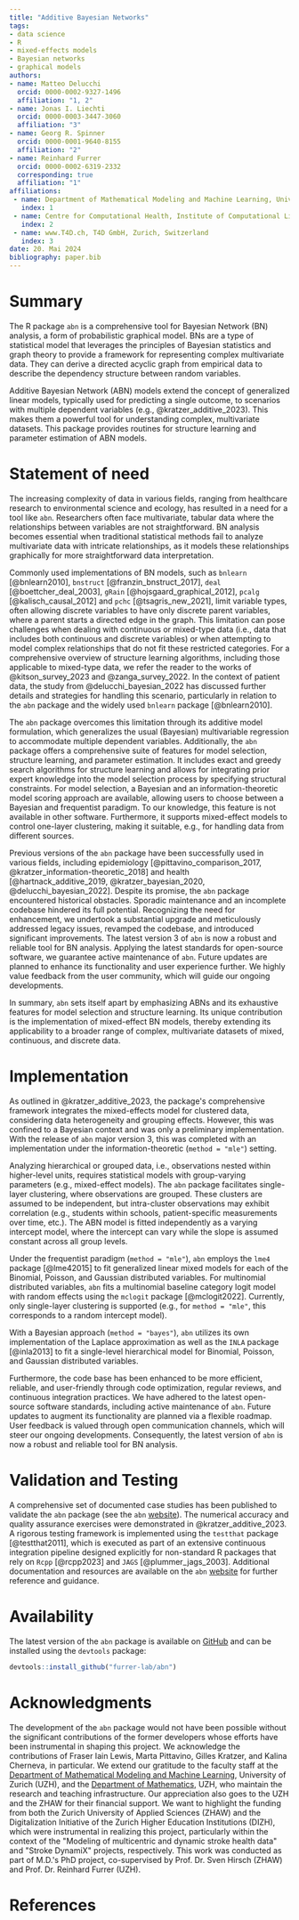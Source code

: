 ```yaml
---
title: "Additive Bayesian Networks"
tags:
- data science
- R
- mixed-effects models
- Bayesian networks
- graphical models
authors:
- name: Matteo Delucchi
  orcid: 0000-0002-9327-1496
  affiliation: "1, 2"
- name: Jonas I. Liechti
  orcid: 0000-0003-3447-3060
  affiliation: "3"
- name: Georg R. Spinner
  orcid: 0000-0001-9640-8155
  affiliation: "2"
- name: Reinhard Furrer
  orcid: 0000-0002-6319-2332
  corresponding: true
  affiliation: "1"
affiliations:
 - name: Department of Mathematical Modeling and Machine Learning, University of Zurich, Zürich, Switzerland
   index: 1
 - name: Centre for Computational Health, Institute of Computational Life Sciences, Zurich University of Applied Sciences (ZHAW), Wädenswil, Switzerland
   index: 2
 - name: www.T4D.ch, T4D GmbH, Zurich, Switzerland
   index: 3
date: 20. Mai 2024
bibliography: paper.bib
---
```


# Summary
The R package `abn` is a comprehensive tool for Bayesian Network (BN) analysis, a form of probabilistic graphical model. 
BNs are a type of statistical model that leverages the principles of Bayesian statistics and graph theory to provide a framework for representing complex multivariate data. 
They can derive a directed acyclic graph from empirical data to describe the dependency structure between random variables. 

Additive Bayesian Network (ABN) models extend the concept of generalized linear models, typically used for predicting a single outcome, to scenarios with multiple dependent variables (e.g., @kratzer_additive_2023).
This makes them a powerful tool for understanding complex, multivariate datasets.
This package provides routines for structure learning and parameter estimation of ABN models.

# Statement of need
The increasing complexity of data in various fields, ranging from healthcare research to environmental science and ecology, has resulted in a need for a tool like `abn`.
Researchers often face multivariate, tabular data where the relationships between variables are not straightforward. 
BN analysis becomes essential when traditional statistical methods fail to analyze multivariate data with intricate relationships, as it models these relationships graphically for more straightforward data interpretation.

Commonly used implementations of BN models, such as `bnlearn` [@bnlearn2010], `bnstruct` [@franzin_bnstruct_2017], `deal` [@boettcher_deal_2003], `gRain` [@hojsgaard_graphical_2012], `pcalg` [@kalisch_causal_2012] and `pchc` [@tsagris_new_2021], limit variable types, often allowing discrete variables to have only discrete parent variables, where a parent starts a directed edge in the graph.
This limitation can pose challenges when dealing with continuous or mixed-type data (i.e., data that includes both continuous and discrete variables) or when attempting to model complex relationships that do not fit these restricted categories.
For a comprehensive overview of structure learning algorithms, including those applicable to mixed-type data, we refer the reader to the works of @kitson_survey_2023 and @zanga_survey_2022.
In the context of patient data, the study from @delucchi_bayesian_2022 has discussed further details and strategies for handling this scenario, particularly in relation to the `abn` package and the widely used `bnlearn` package [@bnlearn2010].

The `abn` package overcomes this limitation through its additive model formulation, which generalizes the usual (Bayesian) multivariable regression to accommodate multiple dependent variables.
Additionally, the `abn` package offers a comprehensive suite of features for model selection, structure learning, and parameter estimation.
It includes exact and greedy search algorithms for structure learning and allows for integrating prior expert knowledge into the model selection process by specifying structural constraints.
For model selection, a Bayesian and an information-theoretic model scoring approach are available, allowing users to choose between a Bayesian and frequentist paradigm.
To our knowledge, this feature is not available in other software.
Furthermore, it supports mixed-effect models to control one-layer clustering, making it suitable, e.g., for handling data from different sources.

Previous versions of the `abn` package have been successfully used in various fields, including epidemiology [@pittavino_comparison_2017, @kratzer_information-theoretic_2018] and health [@hartnack_additive_2019, @kratzer_bayesian_2020, @delucchi_bayesian_2022].
Despite its promise, the `abn` package encountered historical obstacles.
Sporadic maintenance and an incomplete codebase hindered its full potential. 
Recognizing the need for enhancement, we undertook a substantial upgrade and meticulously addressed legacy issues, revamped the codebase, and introduced significant improvements. 
The latest version 3 of `abn` is now a robust and reliable tool for BN analysis.
Applying the latest standards for open-source software, we guarantee active maintenance of `abn`. 
Future updates are planned to enhance its functionality and user experience further. 
We highly value feedback from the user community, which will guide our ongoing developments.

In summary, `abn` sets itself apart by emphasizing ABNs and its exhaustive features for model selection and structure learning. 
Its unique contribution is the implementation of mixed-effect BN models, thereby extending its applicability to a broader range of complex, multivariate datasets of mixed, continuous, and discrete data.

# Implementation
As outlined in @kratzer_additive_2023, the package's comprehensive framework integrates the mixed-effects model for clustered data, considering data heterogeneity and grouping effects.
However, this was confined to a Bayesian context and was only a preliminary implementation.
With the release of `abn` major version 3, this was completed with an implementation under the information-theoretic (`method = "mle"`) setting.

Analyzing hierarchical or grouped data, i.e., observations nested within higher-level units, requires statistical models with group-varying parameters (e.g., mixed-effect models). 
The `abn` package facilitates single-layer clustering, where observations are grouped. 
These clusters are assumed to be independent, but intra-cluster observations may exhibit correlation (e.g., students within schools, patient-specific measurements over time, etc.). 
The ABN model is fitted independently as a varying intercept model, where the intercept can vary while the slope is assumed constant across all group levels.

Under the frequentist paradigm (`method = "mle"`), `abn` employs the `lme4` package [@lme42015] to fit generalized linear mixed models for each of the Binomial, Poisson, and Gaussian distributed variables. 
For multinomial distributed variables, `abn` fits a multinomial baseline category logit model with random effects using the `mclogit` package [@mclogit2022]. 
Currently, only single-layer clustering is supported (e.g., for `method = "mle"`, this corresponds to a random intercept model).

With a Bayesian approach (`method = "bayes"`), `abn` utilizes its own implementation of the Laplace approximation as well as the `INLA` package [@inla2013] to fit a single-level hierarchical model for Binomial, Poisson, and Gaussian distributed variables. 

Furthermore, the code base has been enhanced to be more efficient, reliable, and user-friendly through code optimization, regular reviews, and continuous integration practices. 
We have adhered to the latest open-source software standards, including active maintenance of `abn`. 
Future updates to augment its functionality are planned via a flexible roadmap.
User feedback is valued through open communication channels, which will steer our ongoing developments. 
Consequently, the latest version of `abn` is now a robust and reliable tool for BN analysis.

# Validation and Testing
A comprehensive set of documented case studies has been published to validate the `abn` package (see the `abn` [website](https://r-bayesian-networks.org/)).
The numerical accuracy and quality assurance exercises were demonstrated in @kratzer_additive_2023.
A rigorous testing framework is implemented using the `testthat` package [@testthat2011], which is executed as part of an extensive continuous integration pipeline designed explicitly for non-standard R packages that rely on `Rcpp` [@rcpp2023] and `JAGS` [@plummer_jags_2003].
Additional documentation and resources are available on the `abn` [website](https://r-bayesian-networks.org/) for further reference and guidance.

# Availability

The latest version of the `abn` package is available on [GitHub](https://github.com/furrer-lab/abn) and can be installed using the `devtools` package:

```r
devtools::install_github("furrer-lab/abn")
```

# Acknowledgments

The development of the `abn` package would not have been possible without the significant contributions of the former developers whose efforts have been instrumental in shaping this project. 
We acknowledge the contributions of Fraser Iain Lewis, Marta Pittavino, Gilles Kratzer, and Kalina Cherneva, in particular.
We extend our gratitude to the faculty staff at the [Department of Mathematical Modeling and Machine Learning](https://dm3l.uzh.ch/home), University of Zurich (UZH), and the [Department of Mathematics](https://www.math.uzh.ch/home), UZH, who maintain the research and teaching infrastructure.
Our appreciation also goes to the UZH and the ZHAW for their financial support. 
We want to highlight the funding from both the Zurich University of Applied Sciences (ZHAW) and the Digitalization Initiative of the Zurich Higher Education Institutions (DIZH), which were instrumental in realizing this project, particularly within the context of the "Modeling of multicentric and dynamic stroke health data" and "Stroke DynamiX" projects, respectively.
This work was conducted as part of M.D.'s PhD project, co-supervised by Prof. Dr. Sven Hirsch (ZHAW) and Prof. Dr. Reinhard Furrer (UZH).

# References

